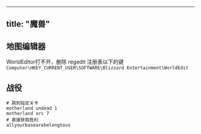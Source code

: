
---
title: "魔兽"
---

## 地图编辑器

WorldEditor打不开，删除 regedit 注册表以下的键
`Computer\HKEY_CURRENT_USER\SOFTWARE\Blizzard Entertainment\WorldEdit`

## 战役

```
# 跳到指定关卡
motherland undead 1
motherland orc 7
# 直接获取胜利
allyourbasearebelongtous
```
